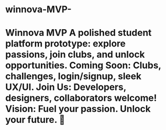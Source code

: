 # winnova-MVP-
# Winnova MVP  A polished student platform prototype: explore passions, join clubs, and unlock opportunities.    **Coming Soon:** Clubs, challenges, login/signup, sleek UX/UI.    **Join Us:** Developers, designers, collaborators welcome!    **Vision:** Fuel your passion. Unlock your future. 🌟
